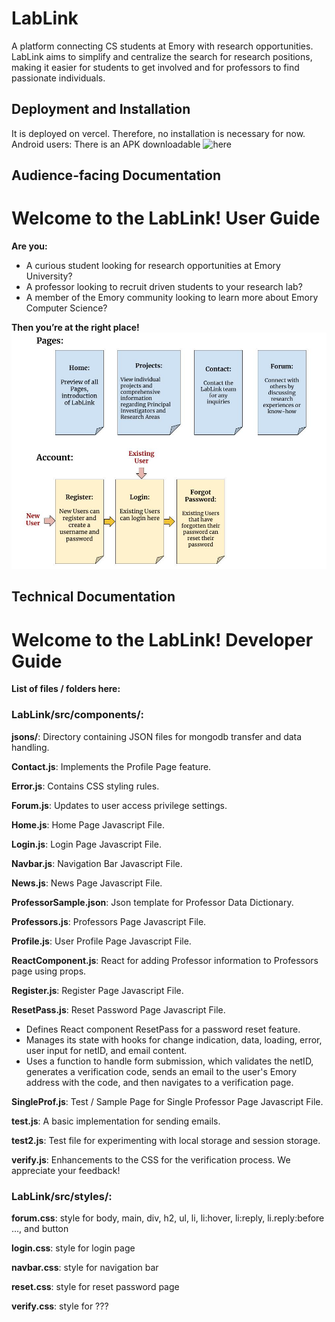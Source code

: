 # LabLink
A platform connecting CS students at Emory with research opportunities. LabLink aims to simplify and centralize the search for research positions, making it easier for students to get involved and for professors to find passionate individuals.

## Deployment and Installation

It is deployed on vercel. Therefore, no installation is necessary for now. 
Android users: There is an APK downloadable ![here](https://www.upload-apk.com/en/1ggwF4ZCCwGOYzA)
## Audience-facing Documentation
# Welcome to the LabLink! User Guide

**Are you:**
- A curious student looking for research opportunities at Emory University?
- A professor looking to recruit driven students to your research lab?
- A member of the Emory community looking to learn more about Emory Computer Science?

**Then you’re at the right place!**
![Example Image](public/images/CS_370_User_Documentation.jpg)


## Technical Documentation
# Welcome to the LabLink! Developer Guide

**List of files / folders here:**
### LabLink/src/components/:
**jsons/**: Directory containing JSON files for mongodb transfer and data handling.

**Contact.js**: Implements the Profile Page feature.

**Error.js**: Contains CSS styling rules.

**Forum.js**: Updates to user access privilege settings.

**Home.js**: Home Page Javascript File.

**Login.js**: Login Page Javascript File.

**Navbar.js**: Navigation Bar Javascript File.

**News.js**: News Page Javascript File.

**ProfessorSample.json**: Json template for Professor Data Dictionary.

**Professors.js**: Professors Page Javascript File.

**Profile.js**: User Profile Page Javascript File.

**ReactComponent.js**: React for adding Professor information to Professors page using props.

**Register.js**: Register Page Javascript File.

**ResetPass.js**: Reset Password Page Javascript File.
- Defines React component ResetPass for a password reset feature.
- Manages its state with hooks for change indication, data, loading, error, user input for netID, and email content.
- Uses a function to handle form submission, which validates the netID, generates a verification code, sends an email to the user's Emory address with the code, and then navigates to a verification page.

**SingleProf.js**: Test / Sample Page for Single Professor Page Javascript File.

**test.js**: A basic implementation for sending emails.

**test2.js**: Test file for experimenting with local storage and session storage.

**verify.js**: Enhancements to the CSS for the verification process.
We appreciate your feedback!

### LabLink/src/styles/:

**forum.css**: style for body, main, div, h2, ul, li, li:hover, li:reply, li.reply:before ..., and button

**login.css**: style for login page

**navbar.css**: style for navigation bar

**reset.css**: style for reset password page

**verify.css**: style for ???



